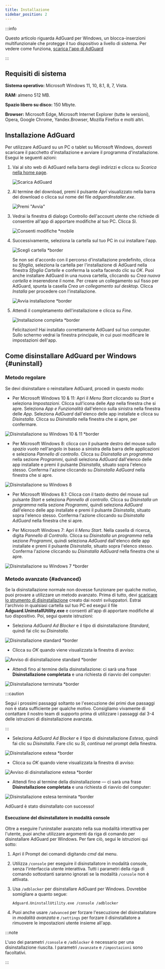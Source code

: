 ```yaml
---
title: Installazione
sidebar_position: 2
---
```


:::info

Questo articolo riguarda AdGuard per Windows, un blocca-inserzioni multifunzionale che protegge il tuo dispositivo a livello di sistema. Per vedere come funziona, [scarica l'app di AdGuard](https://agrd.io/download-kb-adblock)

:::

## Requisiti di sistema

**Sistema operativo:** Microsoft Windows 11, 10, 8.1, 8, 7, Vista.

**RAM:** almeno 512 MB.

**Spazio libero su disco:** 150 Mbyte.

**Browser:** Microsoft Edge, Microsoft Internet Explorer (tutte le versioni), Opera, Google Chrome, Yandex.Browser, Mozilla Firefox e molti altri.

## Installazione AdGuard

Per utilizzare AdGuard su un PC o tablet su Microsoft Windows, dovresti scaricare il pacchetto d'installazione e avviare il programma d'installazione. Esegui le seguenti azioni:

1. Vai al sito web di AdGuard [](http://adguard.com) nella barra degli indirizzi e clicca su *Scarica* [nella home page](https://adguard.com/download.html?auto=1).

   ![Scarica AdGuard](https://cdn.adtidy.org/content/kb/ad_blocker/windows/installation/download-from-website.png)

2. Al termine del download, premi il pulsante *Apri* visualizzato nella barra dei download o clicca sul nome del file *adguardInstaller.exe*.

   ![Premi "Avvia"](https://cdn.adtidy.org/content/kb/ad_blocker/windows/installation/click-download.png)

3. Vedrai la finestra di dialogo Controllo dell'account utente che richiede di consentire all'app di apportare modifiche al tuo PC. Clicca *Sì*.

   ![Consenti modifiche *mobile](https://cdn.adtidy.org/content/kb/ad_blocker/windows/installation/allow-changes.png)

4. Successivamente, seleziona la cartella sul tuo PC in cui installare l'app.

   ![Scegli cartella *border](https://cdn.adtidy.org/content/kb/ad_blocker/windows/installation/install-wizard.png)

   Se non sei d'accordo con il percorso d'installazione predefinito, clicca su *Sfoglia*, seleziona la cartella per l'installazione di AdGuard nella finestra *Sfoglia Cartelle* e conferma la scelta facendo clic su *OK*. Puoi anche installare AdGuard in una nuova cartella, cliccando su *Crea nuova cartella* e inserendone il nome. Per creare un collegamento sul fisso per AdGuard, spunta la casella *Crea un collegamento sul desktop*. Clicca *Installa* per procedere con l'installazione.

   ![Avvia installazione *border](https://cdn.adtidy.org/content/kb/ad_blocker/windows/installation/start-install.png)

5. Attendi il completamento dell'installazione e clicca su *Fine*.

   ![Installazione completa *border](https://cdn.adtidy.org/content/kb/ad_blocker/windows/installation/finish-install.png)

   Felicitazioni! Hai installato correttamente AdGuard sul tuo computer. Sullo schermo vedrai la finestra principale, in cui puoi modificare le impostazioni dell'app.

## Come disinstallare AdGuard per Windows {#uninstall}

### Metodo regolare

Se devi disinstallare o reinstallare AdGuard, procedi in questo modo:

- Per Microsoft Windows 10 & 11: Apri il *Menu Start* cliccando su *Start* e seleziona *Impostazioni*. Clicca sull'icona delle *App* nella finestra che si apre. Seleziona *App e Funzionalità* dall'elenco sulla sinistra nella finestra delle *App*. Seleziona *AdGuard* dall'elenco delle app installate e clicca su *Disinstalla*. Clicca su *Disinstalla* nella finestra che si apre, per confermare.

![Disinstallazione su Windows 10 & 11 *border](https://cdn.adtidy.org/content/kb/ad_blocker/windows/installation/win10-uninstall.png)

- Per Microsoft Windows 8: clicca con il pulsante destro del mouse sullo *spazio vuoto* nell'angolo in basso a sinistra della barra delle applicazioni e seleziona *Pannello di controllo*. Clicca su *Disinstalla un programma* nella sezione *Programmi*, quindi seleziona *AdGuard* dall'elenco delle app installate e premi il pulsante *Disinstalla*, situato sopra l'elenco stesso. Conferma l'azione cliccando su *Disinstalla AdGuard* nella finestra che si apre.

![Disinstallazione su Windows 8](https://cdn.adtidy.org/content/kb/ad_blocker/windows/installation/win8-uninstall.png)

- Per Microsoft Windows 8.1: Clicca con il tasto destro del mouse sul pulsante *Start* e seleziona *Pannello di controllo*. Clicca su *Disinstalla un programma* nella sezione *Programmi*, quindi seleziona *AdGuard* dall'elenco delle app installate e premi il pulsante *Disinstalla*, situato sopra l'elenco stesso. Conferma l'azione cliccando su *Disinstalla AdGuard* nella finestra che si apre.

- Per Microsoft Windows 7: Apri il *Menu Start*. Nella casella di ricerca, digita *Pannello di Controllo*. Clicca su *Disinstalla un programma* nella sezione *Programmi*, quindi seleziona *AdGuard* dall'elenco delle app installate e premi il pulsante *Disinstalla*, situato sopra l'elenco stesso. Conferma l'azione cliccando su *Disinstalla AdGuard* nella finestra che si apre.

![Disinstallazione su Windows 7 *border](https://cdn.adtidy.org/content/kb/ad_blocker/windows/installation/win7-uninstall.png)

### Metodo avanzato {#advanced}

Se la disinstallazione normale non dovesse funzionare per qualche motivo, puoi provare a utilizzare un metodo avanzato. Prima di tutto, devi [scaricare lo strumento di disinstallazione](https://cdn.adtidy.org/distr/windows/Uninstall_Utility.zip) creato dai nostri sviluppatori. Estrai l'archivio in qualsiasi cartella sul tuo PC ed esegui il file **Adguard.UninstallUtility.exe** e consenti all'app di apportare modifiche al tuo dispositivo. Poi, segui queste istruzioni:

- Seleziona *AdGuard Ad Blocker* e il tipo di disinstallazione *Standard*, quindi fai clic su *Disinstalla*.

![Disinstallazione standard *border](https://cdn.adtidy.org/content/kb/ad_blocker/windows/installation/ab_standard.jpg)

- Clicca su *OK* quando viene visualizzata la finestra di avviso:

![Avviso di disinstallazione standard *border](https://cdn.adtidy.org/content/kb/ad_blocker/windows/installation/ab_extended_warning.jpg)

- Attendi fino al termine della disinstallazione: ci sarà una frase **Disinstallazione completata** e una richiesta di riavvio del computer:

![Disinstallazione terminata *border](https://cdn.adtidy.org/content/kb/ad_blocker/windows/installation/ab_standard_complete.jpg)

:::caution

Segui i prossimi passaggi soltanto se l'esecuzione dei primi due passaggi non è stata sufficiente per qualche motivo. Consigliamo vivamente di contattare il nostro team di supporto prima di utilizzare i passaggi dal 3-4 delle istruzioni di disinstallazione avanzata.

:::

- Seleziona *AdGuard Ad Blocker* e il tipo di disinstallazione *Estesa*, quindi fai clic su *Disinstalla*. Fare clic su *Sì, continua* nel prompt della finestra.

![Disinstallazione estesa *border](https://cdn.adtidy.org/content/kb/ad_blocker/windows/installation/ab_extended.jpg)

- Clicca su *OK* quando viene visualizzata la finestra di avviso:

![Avviso di disinstallazione estesa *border](https://cdn.adtidy.org/content/kb/ad_blocker/windows/installation/ab_extended_warning.jpg)

- Attendi fino al termine della disinstallazione — ci sarà una frase **Disinstallazione completata** e una richiesta di riavvio del computer:

![Disinstallazione estesa terminata *border](https://cdn.adtidy.org/content/kb/ad_blocker/windows/installation/ab_extended_complete.jpg)

AdGuard è stato disinstallato con successo!

#### Esecuzione del disinstallatore in modalità console

Oltre a eseguire l'uninstaller avanzato nella sua modalità interattiva per l'utente, puoi anche utilizzare argomenti da riga di comando per disinstallare AdGuard per Windows. Per fare ciò, segui le istruzioni qui sotto:

1. Apri il Prompt dei comandi digitando *cmd* dal menu.
2. Utilizza `/console` per eseguire il disinstallatore in modalità console, senza l'interfaccia utente interattiva. Tutti i parametri della riga di comando sottostanti saranno ignorati se la modalità `/console` non è attivata.
3. Usa `/adblocker` per disinstallare AdGuard per Windows. Dovrebbe somigliare a quanto segue:

   `Adguard.UninstallUtility.exe /console /adblocker`

4. Puoi anche usare `/advanced` per forzare l'esecuzione del disinstallatore in *modalità avanzata* e `/settings` per forzare il disinstallatore a rimuovere le impostazioni utente insieme all'app.

:::note

L'uso dei parametri `/console` e `/adblocker` è necessario per una disinstallazione riuscita. I parametri `/avanzate` e `/impostazioni` sono facoltativi.

:::
